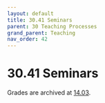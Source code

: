 ```yaml
---
layout: default
title: 30.41 Seminars
parent: 30 Teaching Processes
grand_parent: Teaching
nav_order: 42
---
```


# 30.41 Seminars

Grades are archived at [14.03](https://nc-2272638881871040784.nextcloud-ionos.com/index.php/apps/files/?dir=/10-lab/14_grades/03_seminars&fileid=72).
